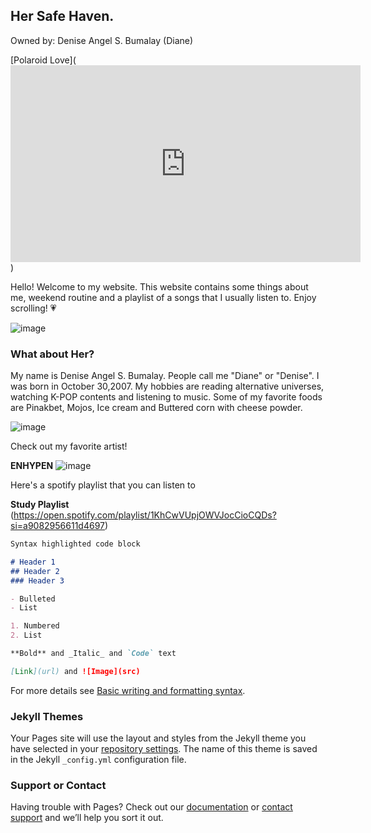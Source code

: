 ## Her Safe Haven.

Owned by: Denise Angel S. Bumalay (Diane)

[Polaroid Love](<iframe width="560" height="315" src="https://www.youtube.com/embed/QZqD_Fme6xg" title="YouTube video player" frameborder="0" allow="accelerometer; autoplay; clipboard-write; encrypted-media; gyroscope; picture-in-picture" allowfullscreen></iframe>)

Hello! Welcome to my website. This website contains some things about me, weekend routine and a playlist of a songs that I usually listen to. Enjoy scrolling! 💗

![image](https://user-images.githubusercontent.com/97162233/161942209-0da4ddb1-c7e2-402c-b4b3-a89182903d9f.png)



### What about Her?

My name is Denise Angel S. Bumalay. People call me "Diane" or "Denise". I was born in October 30,2007. My hobbies are reading alternative universes, watching K-POP contents and listening to music. Some of my favorite foods are Pinakbet, Mojos, Ice cream and Buttered corn with cheese powder. 

![image](https://user-images.githubusercontent.com/97162233/161953823-140ae779-101d-4665-9b9e-9373d9780085.png)

Check out my favorite artist! 

**ENHYPEN**
![image](https://user-images.githubusercontent.com/97162233/161955321-cd68fd32-3160-49a6-b500-762a8c3f715e.png)

Here's a spotify playlist that you can listen to

**Study Playlist**
(https://open.spotify.com/playlist/1KhCwVUpjOWVJocCioCQDs?si=a9082956611d4697)




```markdown
Syntax highlighted code block

# Header 1
## Header 2
### Header 3

- Bulleted
- List

1. Numbered
2. List

**Bold** and _Italic_ and `Code` text

[Link](url) and ![Image](src)
```

For more details see [Basic writing and formatting syntax](https://docs.github.com/en/github/writing-on-github/getting-started-with-writing-and-formatting-on-github/basic-writing-and-formatting-syntax).

### Jekyll Themes

Your Pages site will use the layout and styles from the Jekyll theme you have selected in your [repository settings](https://github.com/enhasparcel/enhasparcel.github.io/settings/pages). The name of this theme is saved in the Jekyll `_config.yml` configuration file.

### Support or Contact

Having trouble with Pages? Check out our [documentation](https://docs.github.com/categories/github-pages-basics/) or [contact support](https://support.github.com/contact) and we’ll help you sort it out.
